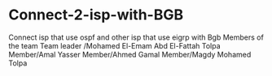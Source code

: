 # Connect-2-isp-with-BGB
Connect isp that use ospf and other isp that use eigrp with Bgb
Members of the team 
Team leader /Mohamed El-Emam Abd El-Fattah Tolpa
Member/Amal Yasser
Member/Ahmed Gamal 
Member/Magdy Mohamed Tolpa
